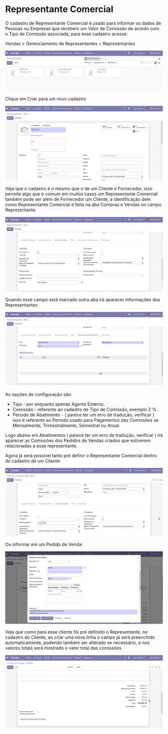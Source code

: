 # Representante Comercial

O cadastro de Representante Comercial é usado para informar os dados de Pessoas ou Empresas que recebem um Valor de Comissão de acordo com o Tipo de Comissão associada, para esse cadastro acesse:

Vendas &gt; Gerenciamento de Representantes &gt; Representantes

 

![](../../../.gitbook/assets/image%20%2869%29.png)

Clique em Criar para um novo cadastro

![](../../../.gitbook/assets/image%20%2868%29.png)



Veja que o cadastro é o mesmo que o de um Cliente e Fornecedor, isso permite algo que é comum em muitos casos um Representante Comercial também pode ser além de Fornecedor um Cliente, a identificação dele como Representante Comercial é feita na aba Compras e Vendas no campo Representante.

![](../../../.gitbook/assets/image%20%2877%29.png)

Quando esse campo está marcado outra aba irá aparecer Informações dos Representantes 

![](../../../.gitbook/assets/image%20%2862%29.png)

As opções de configuração são:

* Tipo - por enquanto apenas Agente Externo.
* Comissão - referente ao cadastro de Tipo de Comissão, exemplo 2 %.
* Período de Abatimento - \( parece ter um erro de tradução, verificar \) isso é referente ao Período usado para Pagamentos das Comissões se Mensalmente, Trimestralmente, Semestral ou Anual.

Logo abaixo em Abatimentos \( parece ter um erro de tradução, verificar \) irá aparecer as Comissões dos Pedidos de Vendas criados que estiverem relacionadas a esse representante. 

Agora já será possível tanto pré definir o Representante Comercial dentro do cadastro de um Cliente:

![](../../../.gitbook/assets/image%20%2859%29.png)

Ou informar em um Pedido de Venda:

![](../../../.gitbook/assets/image%20%2875%29.png)

Veja que como para esse cliente foi pré definido o Representante, no cadastro do Cliente, ao criar uma nova linha o campo já será preenchido automaticamente, podendo também ser alterado se necessário, e nos valores totais será mostrado o valor total das comissões

![](../../../.gitbook/assets/image%20%2858%29.png)



